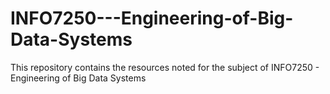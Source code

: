 # INFO7250---Engineering-of-Big-Data-Systems
This repository contains the resources noted for the subject of INFO7250 - Engineering of Big Data Systems
